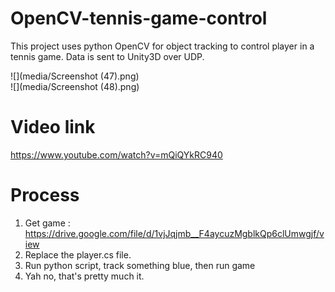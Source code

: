 # OpenCV-tennis-game-control
This project uses python OpenCV for object tracking to control player in a tennis game. Data is sent to Unity3D over UDP.

![](media/Screenshot (47).png)<br>
![](media/Screenshot (48).png)<br>

# Video link
https://www.youtube.com/watch?v=mQiQYkRC940 



# Process
1) Get game : https://drive.google.com/file/d/1vjJqjmb__F4aycuzMgblkQp6clUmwgjf/view <br>
2) Replace the player.cs file.<br>
3) Run python script, track something blue, then run game<br>
4) Yah no, that's pretty much it.<br>

